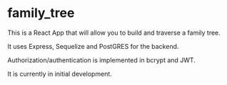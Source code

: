 # family_tree

This is a React App that will allow you to build and traverse a family tree.

It uses Express, Sequelize and PostGRES for the backend.

Authorization/authentication is implemented in bcrypt and JWT.

It is currently in initial development.
